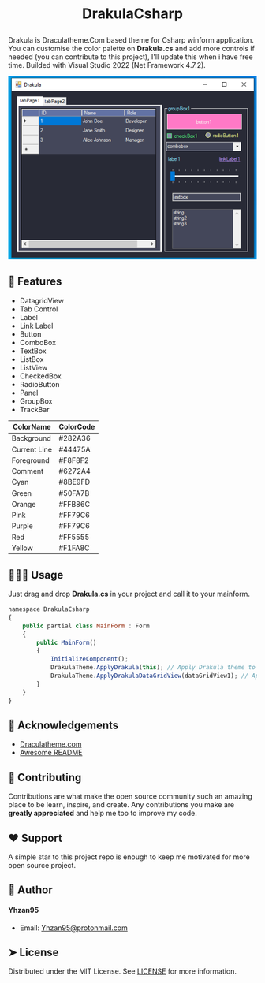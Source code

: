 # <p align="center">DrakulaCsharp</p>
Drakula is Draculatheme.Com based theme for Csharp winform application. You can customise the color palette on **Drakula.cs** and add more controls if needed (you can contribute to this project),
I'll update this when i have free time. Builded with Visual Studio 2022 (Net Framework 4.7.2).
<p align="center">
  <img src="https://github.com/Yhzan95/Drakula.Csharp/blob/main/Main.png?raw=true" alt="Drakula C# Screenshot">
</p>

## 🧐 Features    
- DatagridView
- Tab Control
- Label
- Link Label
- Button
- ComboBox
- TextBox
- ListBox
- ListView
- CheckedBox
- RadioButton
- Panel
- GroupBox
- TrackBar

| ColorName | ColorCode |
| -------- | -------- |
| Background    | #282A36    |
| Current Line    | #44475A    |
| Foreground    | #F8F8F2    |        
| Comment    | #6272A4    |    
| Cyan    | #8BE9FD    |    
| Green    | #50FA7B    |
| Orange    | #FFB86C    |    
| Pink    | #FF79C6    |    
| Purple    | #FF79C6    |    
| Red    | #FF5555    |    
| Yellow    | #F1FA8C    |

## 🧑🏻‍💻 Usage
Just drag and drop **Drakula.cs** in your project and call it to your mainform.
```js
namespace DrakulaCsharp
{
    public partial class MainForm : Form
    {
        public MainForm()
        {
            InitializeComponent();
            DrakulaTheme.ApplyDrakula(this); // Apply Drakula theme to controls
            DrakulaTheme.ApplyDrakulaDataGridView(dataGridView1); // Apply Drakula datagrid (If you wanna use it)
        }
    }
}
```

## 🙇 Acknowledgements      
- [Draculatheme.com](https://draculatheme.com)
- [Awesome README](https://readmi.xyz/editor)

## 🍰 Contributing    
Contributions are what make the open source community such an amazing place to be learn, inspire, and create. Any contributions you make are **greatly appreciated** and help me too to improve my code.

## ❤️ Support  
A simple star to this project repo is enough to keep me motivated for more open source project.
        
## 🙇 Author
#### Yhzan95
- Email: [Yhzan95@protonmail.com]()
        
## ➤ License
Distributed under the MIT License. See [LICENSE](LICENSE) for more information.

